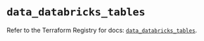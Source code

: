 # `data_databricks_tables`

Refer to the Terraform Registry for docs: [`data_databricks_tables`](https://registry.terraform.io/providers/databricks/databricks/1.92.0/docs/data-sources/tables).
